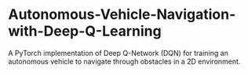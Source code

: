 # Autonomous-Vehicle-Navigation-with-Deep-Q-Learning
A PyTorch implementation of Deep Q-Network (DQN) for training an autonomous vehicle to navigate through obstacles in a 2D environment.
